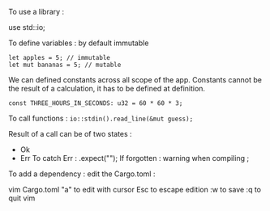 To use a library : 

use std::io;

To define variables : by default immutable 
```
let apples = 5; // immutable
let mut bananas = 5; // mutable
```
We can defined constants across all scope of the app. Constants cannot be the result of a calculation, it has to be defined at definition. 

```
const THREE_HOURS_IN_SECONDS: u32 = 60 * 60 * 3;
```

To call functions : 
`io::stdin().read_line(&mut guess);`

Result of a call can be of two states : 
  - Ok
  - Err
To catch Err :   .expect("");
If forgotten : warning when compiling ;

To add a dependency : edit the Cargo.toml : 

vim Cargo.toml 
"a" to edit with cursor
Esc to escape edition 
:w to save 
:q to quit vim 
